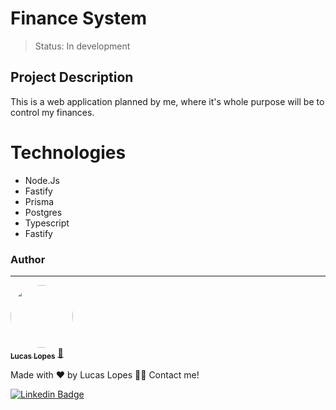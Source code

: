 <h1>Finance System</h1>

> Status: In development

## Project Description

<p>This is a web application planned by me, where it's whole purpose will be to control my finances.</p> 

<h1>Technologies</h1>
<ul>
  <li>Node.Js</li>
  <li>Fastify</li>
  <li>Prisma</li>
  <li>Postgres</li>
  <li>Typescript</li>
  <li>Fastify</li>
</ul>

### Author
---

<a href="https:/lucaslopesdev.com.br">
 <img style="border-radius: 50%;" src="https://github.com/lucaslopesdevv.png" width="100px;" alt=""/>
 <br />
 <sub><b>Lucas Lopes</b></sub></a> <a href="https:/lucaslopesdev.com.br title="Meu site">🚀</a>


Made with ❤️ by Lucas Lopes 👋🏽 Contact me!

[![Linkedin Badge](https://img.shields.io/badge/-Lucas-blue?style=flat-square&logo=Linkedin&logoColor=white&link=https://www.linkedin.com/in/lucaslopesdevv/)](https://www.linkedin.com/in/lucaslopesdevv/) 
